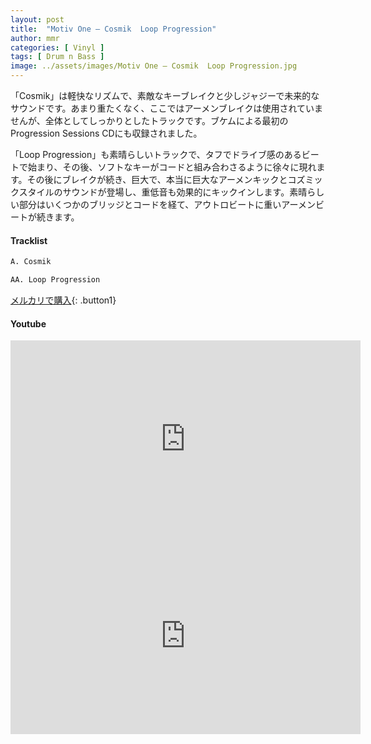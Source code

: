 ```yaml
---
layout: post
title:  "Motiv One – Cosmik  Loop Progression"
author: mmr
categories: [ Vinyl ]
tags: [ Drum n Bass ]
image: ../assets/images/Motiv One – Cosmik  Loop Progression.jpg
---
```


「Cosmik」は軽快なリズムで、素敵なキーブレイクと少しジャジーで未来的なサウンドです。あまり重たくなく、ここではアーメンブレイクは使用されていませんが、全体としてしっかりとしたトラックです。ブケムによる最初のProgression Sessions CDにも収録されました。

「Loop Progression」も素晴らしいトラックで、タフでドライブ感のあるビートで始まり、その後、ソフトなキーがコードと組み合わさるように徐々に現れます。その後にブレイクが続き、巨大で、本当に巨大なアーメンキックとコズミックスタイルのサウンドが登場し、重低音も効果的にキックインします。素晴らしい部分はいくつかのブリッジとコードを経て、アウトロビートに重いアーメンビートが続きます。

#### Tracklist
```md
A. Cosmik

AA. Loop Progression
```

[メルカリで購入](https://jp.mercari.com/item/m37201781569?afid=6142608987){: .button1}

#### Youtube
<iframe width="560" height="315" src="https://www.youtube.com/embed/v0rLMTltBc4?si=yDrVILpdJTXNGYJq" title="YouTube video player" frameborder="0" allow="accelerometer; autoplay; clipboard-write; encrypted-media; gyroscope; picture-in-picture; web-share" referrerpolicy="strict-origin-when-cross-origin" allowfullscreen></iframe>

<iframe width="560" height="315" src="https://www.youtube.com/embed/c3kSvmb7-WU?si=71DRM5RkiCUnc7oz" title="YouTube video player" frameborder="0" allow="accelerometer; autoplay; clipboard-write; encrypted-media; gyroscope; picture-in-picture; web-share" referrerpolicy="strict-origin-when-cross-origin" allowfullscreen></iframe>